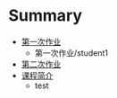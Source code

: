 # Summary

* [第一次作业](第一次作业/README.md)
   * 第一次作业/student1
* [第二次作业](第二次作业/README.md)
* [课程简介](课程简介.md)
   * test


